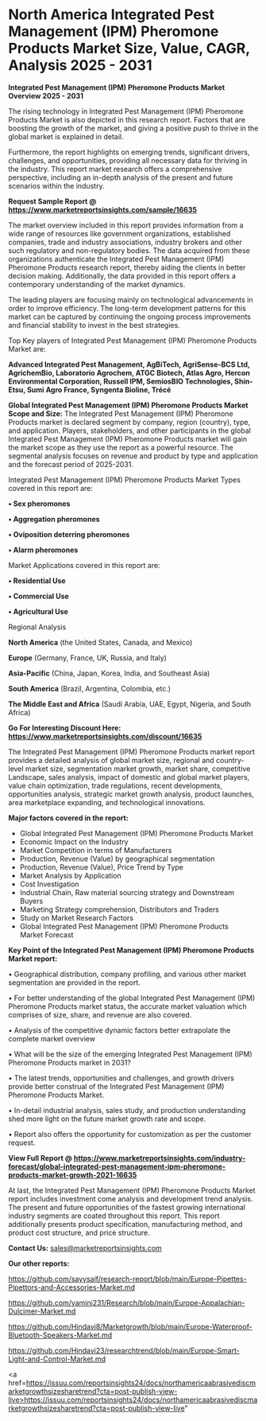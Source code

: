 # North America Integrated Pest Management (IPM) Pheromone Products Market Size, Value, CAGR, Analysis 2025 - 2031

<Strong> Integrated Pest Management (IPM) Pheromone Products Market Overview 2025 - 2031</strong>

The rising technology in Integrated Pest Management (IPM) Pheromone Products Market is also depicted in this research report. Factors that are boosting the growth of the market, and giving a positive push to thrive in the global market is explained in detail.

Furthermore, the report highlights on emerging trends, significant drivers, challenges, and opportunities, providing all necessary data for thriving in the industry. This report market research offers a comprehensive perspective, including an in-depth analysis of the present and future scenarios within the industry.

<strong>Request Sample Report @ <a href=https://www.marketreportsinsights.com/sample/16635>https://www.marketreportsinsights.com/sample/16635</a></strong>

The market overview included in this report provides information from a wide range of resources like government organizations, established companies, trade and industry associations, industry brokers and other such regulatory and non-regulatory bodies. The data acquired from these organizations authenticate the Integrated Pest Management (IPM) Pheromone Products research report, thereby aiding the clients in better decision making. Additionally, the data provided in this report offers a contemporary understanding of the market dynamics.

The leading players are focusing mainly on technological advancements in order to improve efficiency. The long-term development patterns for this market can be captured by continuing the ongoing process improvements and financial stability to invest in the best strategies.

Top Key players of Integrated Pest Management (IPM) Pheromone Products Market are:

<strong>Advanced Integrated Pest Management, AgBiTech, AgriSense-BCS Ltd, AgrichemBio, Laboratorio Agrochem, ATGC Biotech, Atlas Agro, Hercon Environmental Corporation, Russell IPM, SemiosBIO Technologies, Shin-Etsu, Sumi Agro France, Syngenta Bioline, Trécé</strong>

<strong><b>Global Integrated Pest Management (IPM) Pheromone Products Market Scope and Size:</b></strong>
The Integrated Pest Management (IPM) Pheromone Products market is declared segment by company, region (country), type, and application. Players, stakeholders, and other participants in the global Integrated Pest Management (IPM) Pheromone Products market will gain the market scope as they use the report as a powerful resource. The segmental analysis focuses on revenue and product by type and application and the forecast period of 2025-2031.

Integrated Pest Management (IPM) Pheromone Products Market Types covered in this report are:

<strong>• Sex pheromones

• Aggregation pheromones

• Oviposition deterring pheromones

• Alarm pheromones</strong>

Market Applications covered in this report are:

<strong>• Residential Use

• Commercial Use

• Agricultural Use</strong> 

Regional Analysis

<strong>North America</strong> (the United States, Canada, and Mexico)

<strong>Europe</strong> (Germany, France, UK, Russia, and Italy)

<strong>Asia-Pacific</strong> (China, Japan, Korea, India, and Southeast Asia)

<strong>South America</strong> (Brazil, Argentina, Colombia, etc.)

<strong>The Middle East and Africa</strong> (Saudi Arabia, UAE, Egypt, Nigeria, and South Africa)

<strong>Go For Interesting Discount Here: <a href=https://www.marketreportsinsights.com/discount/16635>https://www.marketreportsinsights.com/discount/16635</a></strong>

The Integrated Pest Management (IPM) Pheromone Products market report provides a detailed analysis of global market size, regional and country-level market size, segmentation market growth, market share, competitive Landscape, sales analysis, impact of domestic and global market players, value chain optimization, trade regulations, recent developments, opportunities analysis, strategic market growth analysis, product launches, area marketplace expanding, and technological innovations.

<strong><b>Major factors covered in the report:</b></strong>
<ul>
  <li>Global Integrated Pest Management (IPM) Pheromone Products Market </li>
  <li>Economic Impact on the Industry</li>
  <li>Market Competition in terms of Manufacturers</li>
  <li>Production, Revenue (Value) by geographical segmentation</li>
  <li>Production, Revenue (Value), Price Trend by Type</li>
  <li>Market Analysis by Application</li>
  <li>Cost Investigation</li>
  <li>Industrial Chain, Raw material sourcing strategy and Downstream Buyers</li>
  <li>Marketing Strategy comprehension, Distributors and Traders</li>
  <li>Study on Market Research Factors</li>
  <li>Global Integrated Pest Management (IPM) Pheromone Products Market Forecast</li>
</ul>

<strong><b>Key Point of the Integrated Pest Management (IPM) Pheromone Products Market report:</b></strong>

• Geographical distribution, company profiling, and various other market segmentation are provided in the report.

• For better understanding of the global Integrated Pest Management (IPM) Pheromone Products market status, the accurate market valuation which comprises of size, share, and revenue are also covered.

• Analysis of the competitive dynamic factors better extrapolate the complete market overview

• What will be the size of the emerging Integrated Pest Management (IPM) Pheromone Products market in 2031?

• The latest trends, opportunities and challenges, and growth drivers provide better construal of the Integrated Pest Management (IPM) Pheromone Products Market.

• In-detail industrial analysis, sales study, and production understanding shed more light on the future market growth rate and scope.

• Report also offers the opportunity for customization as per the customer request.

<strong><b>View Full Report @ <a href=https://www.marketreportsinsights.com/industry-forecast/global-integrated-pest-management-ipm-pheromone-products-market-growth-2021-16635>https://www.marketreportsinsights.com/industry-forecast/global-integrated-pest-management-ipm-pheromone-products-market-growth-2021-16635</a></b></strong>


At last, the Integrated Pest Management (IPM) Pheromone Products Market report includes investment come analysis and development trend analysis. The present and future opportunities of the fastest growing international industry segments are coated throughout this report. This report additionally presents product specification, manufacturing method, and product cost structure, and price structure.

<strong>Contact Us:</strong>
sales@marketreportsinsights.com

<strong>Our other reports:</strong>

<a href=https://github.com/sayysaif/research-report/blob/main/Europe-Pipettes-Pipettors-and-Accessories-Market.md>https://github.com/sayysaif/research-report/blob/main/Europe-Pipettes-Pipettors-and-Accessories-Market.md</a>

<a href=https://github.com/yamini231/Research/blob/main/Europe-Appalachian-Dulcimer-Market.md>https://github.com/yamini231/Research/blob/main/Europe-Appalachian-Dulcimer-Market.md</a>

<a href=https://github.com/Hindavi8/Marketgrowth/blob/main/Europe-Waterproof-Bluetooth-Speakers-Market.md>https://github.com/Hindavi8/Marketgrowth/blob/main/Europe-Waterproof-Bluetooth-Speakers-Market.md</a>

<a href=https://github.com/Hindavi23/researchtrend/blob/main/Europe-Smart-Light-and-Control-Market.md>https://github.com/Hindavi23/researchtrend/blob/main/Europe-Smart-Light-and-Control-Market.md</a>

<a href=https://issuu.com/reportsinsights24/docs/northamericaabrasivediscmarketgrowthsizesharetrend?cta=post-publish-view-live>https://issuu.com/reportsinsights24/docs/northamericaabrasivediscmarketgrowthsizesharetrend?cta=post-publish-view-live</a>"
